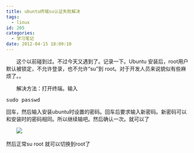 ```yaml
---
title: ubuntu终端su认证失败解决
tags:
  - linux
id: 205
categories:
  - 学习笔记
date: 2012-04-15 18:09:10
---
```


　　这个以前碰到过。不过今天又遇到了。记录一下。Ubuntu 安装后，root用户默认被锁定，不允许登录，也不允许“su”到 root。对于开发人员来说貌似有些麻烦了。。

　　解决方法：打开终端。输入<pre lang="php">sudo passwd </pre>回车，然后输入安装ubuntu时设置的密码。回车后要求输入新密码。新密码可以和安装时的密码相同。所以继续输吧。然后确认一次。就可以了

　　[![](/images/5db34965eb544ff3fdbab59aafcc13ec0cee0e19.png)](http://leaverimage.b0.upaiyun.com/20548_o.png)

  然后正常su root 就可以切换到root了